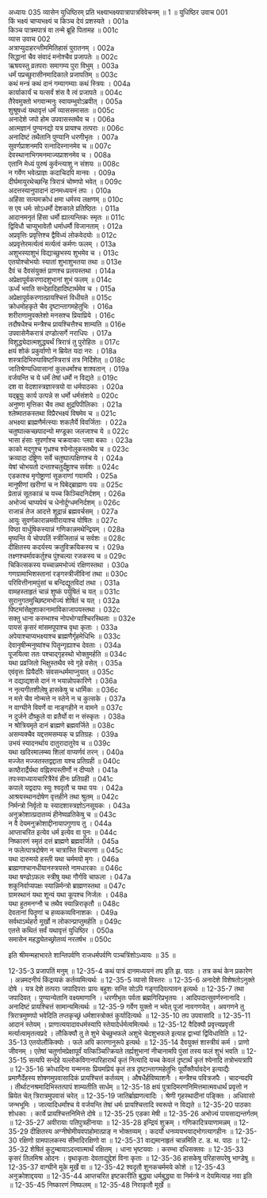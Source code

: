 अध्यायः 035
व्यासेन युधिष्ठिरम् प्रति भक्ष्याभक्ष्यपात्रापात्रविवेचनम् ॥ 1 ॥
युधिष्ठिर उवाच 	001  
किं भक्ष्यं चाप्यभक्ष्यं च किञ्च देयं प्रशस्यते ।	001a  
किञ्च पात्रमपात्रं वा तन्मे ब्रूहि पितामह ॥	001c  
व्यास उवाच 	002  
अत्राप्युदाहरन्तीममितिहासं पुरातनम् ।	002a  
सिद्धानां चैव संवादं मनोश्चैव प्रजापतेः ॥	002c  
ऋषयस्तु व्रतपराः समागम्य पुरा विभुम् ।	003a  
धर्मं पप्रच्छुरासीनमादिकाले प्रजापतिम् ॥	003c  
कथं मन्त्रं कथं दानं गम्यागम्याः कथं स्त्रियः ।	004a  
कार्याकार्यं च यत्सर्वं शंस वै त्वं प्रजापते ॥	004c  
तैरेवमुक्तो भगवान्मनुः स्वायम्भुवोऽब्रवीत् ।	005a  
शुश्रूषध्वं यथावृत्तं धर्मं व्याससमासतः ॥	005c  
अनादेशे जपो होम उपवासस्तथैव च ।	006a  
आत्मज्ञानं पुण्यनद्यो यत्र प्रायश्च तत्पराः ॥	006c  
अनादिष्टं तथैतानि पुण्यानि धरणीभृतः ।	007a  
सुवर्णप्राशनमपि रत्नादिस्नानमेव च ॥	007c  
देवस्थानाभिगमनमाज्यप्राशनमेव च ।	008a  
एतानि मेध्यं पुरुषं कुर्वन्त्याशु न संशयः ॥	008c  
न गर्वेण भवेत्प्राज्ञः कदाचिदपि मानवः ।	009a  
दीर्घमायुरथेच्छन्हि त्रिरात्रं चोष्णपो भवेत् ॥	009c  
अदत्तस्यानुपादानं दानमध्ययनं तपः ।	010a  
अहिंसा सत्यमक्रोधं क्षमा धर्मस्य लक्षणम् ॥	010c  
स एव धर्मः सोऽधर्मो देशकाले प्रतिष्ठितः ।	011a  
आदानमनृतं हिंसा धर्मो ह्यात्यन्तिकः स्मृतः ॥	011c  
द्विविधौ चाप्युभावेतौ धर्माधर्मौ विजानताम् ।	012a  
अप्रवृत्तिः प्रवृत्तिश्च द्वैविध्यं लोकवेदयोः ॥	012c  
अप्रवृत्तेरमर्त्यत्वं मर्त्यत्वं कर्मणः फलम् ।	013a  
अशुभस्याशुभं विद्याच्छुभस्य शुभमेव च ।	013c  
एतयोश्चोभयोः स्यातां शुभाशुभतया तथा ॥	013e  
दैवं च दैवसंयुक्तं प्राणश्च प्रलयस्तथा ।	014a  
अप्रेक्षापूर्वकरणादशुभानां शुभं फलम् ॥	014c  
ऊर्ध्वं भवति सन्देहादिहादिष्टार्थमेव च ।	015a  
अप्रेक्षापूर्वकरणात्प्रायश्चित्तं विधीयते ॥	015c  
क्रोधमोहकृते चैव दृष्टान्तागमहेतुभिः ।	016a  
शरीराणामुपक्लेशो मनसश्च प्रियाप्रिये ।	016c  
तदौषधैश्च मन्त्रैश्च प्रायश्चित्तैश्च शाम्यति ॥	016e  
उपवासेनैकरात्रं दण्डोत्सर्गे नराधिपः ।	017a  
विशुद्ध्येदात्मशुद्ध्यर्थं त्रिरात्रं तु पुरोहितः ॥	017c  
क्षयं शोकं प्रकुर्वाणो न म्रियेत यदा नरः ।	018a  
शस्त्रादिभिरुपाविष्टस्त्रिरात्रं तत्र निर्दिशेत् ॥	018c  
जातिश्रेण्यधिवासानां कुलधर्मांश्च शाश्वतान् ।	019a  
वर्जयन्ति च ये धर्मं तेषां धर्मो न विद्यते ॥	019c  
दश वा वेदशास्त्रज्ञास्त्रयो वा धर्मपाठकाः ।	020a  
यद्ब्रूयुः कार्य उत्पन्ने स धर्मो धर्मसंशये ॥	020c  
अनुष्णा मृत्तिका चैव तथा क्षुद्रपिपीलिकाः ।	021a  
श्लेष्मातकस्तथा विप्रैरभक्ष्यं विषमेव च ॥	021c  
अभक्ष्या ब्राह्मणैर्मत्स्याः शकलैर्ये विवर्जिताः ।	022a  
चतुष्पात्कच्छपादन्यो मण्डूका जलजाश्च ये ॥	022c  
भासा हंसाः सुपर्णाश्च चक्रवाकाः प्लवा बकाः ।	023a  
काको मद्गुश्च गृध्रश्च श्येनोलूकस्तथैव च ॥	023c  
क्रव्यादा दंष्ट्रिणः सर्वे चतुष्पात्पक्षिणश्च ये ।	024a  
येषां चोभयतो दन्ताश्चतुर्दंष्ट्राश्च सर्वशः ॥	024c  
एडकाश्च मृगोष्ट्राणां सूकराणां गवामपि ।	025a  
मानुषीणां खरीणां च न पिबेद्ब्राह्मणः पयः ॥	025c  
प्रेतान्नं सूतकान्नं च यच्च किञ्चिदनिर्दशम् ।	026a  
अभोज्यं चाप्यपेयं च धेनोर्दुग्धमनिर्दशम् ॥	026c  
राजान्नं तेज आदत्ते शूद्रान्नं ब्रह्मवर्चसम् ।	027a  
आयुः सुवर्णकारान्नमवीरायाश्च योषितः ॥	027c  
विष्ठा वार्धुषिकस्यान्नं गणिकान्नमथेन्द्रियम् ।	028a  
मृष्यन्ति ये चोपपतिं स्त्रीजितान्नं च सर्वशः ॥	028c  
दीक्षितस्य कदर्यस्य क्रतुविक्रयिकस्य च ।	029a  
तक्ष्णश्चर्मावकर्तुश्च पुंश्चल्या रजकस्य च ॥	029c  
चिकित्सकस्य यच्चान्नमभोज्यं रक्षिणस्तथा ।	030a  
गणग्रामाभिशस्तानां रङ्गस्त्रीजीविनां तथा ॥	030c  
परिवित्तीनामपुंसां च बन्दिद्यूतविदां तथा ।	031a  
वामहस्ताहृतं चान्नं शुष्कं पर्युषितं च यत् ॥	031c  
सुरानुगतमुच्छिष्टमभोज्यं शेषितं च यत् ।	032a  
पिष्टमांसेक्षुशाकानामाविकाजापयस्तथा ।	032c  
सक्तु धाना करम्भाश्च नोपभोग्याश्चिरस्थिताः ॥	032e  
पायसं कृसरं मांसमपूपाश्च वृथा कृताः ।	033a  
अपेयाश्चाप्यभक्ष्याश्च ब्राह्मणैर्गृहमेधिभिः ॥	033c  
देवानृषीन्मनुष्यांश्च पितॄन्गृह्याश्च देवताः ।	034a  
पूजयित्वा ततः पश्चाद्गृहस्थो भोक्तुमर्हति ॥	034c  
यथा प्रव्रजितो भिक्षुस्तथैव स्वे गृहे वसेत् ।	035a  
एवंवृत्तः प्रियैर्दारैः संवसन्धर्ममाप्नुयात् ॥	035c  
न दद्याद्यशसे दानं न भयान्नोपकारिणे ।	036a  
न नृत्यगीतशीलेषु हासकेषु च धार्मिकः ॥	036c  
न मत्ते चैव नोन्मत्ते न स्तेने न च कुत्सके ।	037a  
न वाग्घीने विवर्णे वा नाङ्गहीने न वामने ॥	037c  
न दुर्जने दौष्कुले वा व्रतैर्यो वा न संस्कृतः ।	038a  
न श्रोत्रियमृते दानं ब्राह्मणे ब्रह्मवर्जिते ॥	038c  
असम्यक्चैव यद्दत्तमसम्यक् च प्रतिग्रहः ।	039a  
उभयं स्यादनर्थाय दातुरादातुरेव च ॥	039c  
यथा खदिरमालम्ब्य शिलां वाप्यर्णवं तरन् ।	040a  
मज्जेत मज्जतस्तद्वद्दाता यश्च प्रतिग्रही ॥	040c  
काष्ठैरार्द्रैर्यथा वह्निरुपस्तीर्णो न दीप्यते ।	041a  
तपःस्वाध्यायचारित्रैरेवं हीनः प्रतिग्रही ॥	041c  
कपाले यद्वदापः स्युः श्वदृतौ च यथा पयः ।	042a  
आश्रयस्थानदोषेण वृत्तहीने तथा श्रुतम् ॥	042c  
निर्मन्त्रो निर्वृतो यः स्यादशास्त्रज्ञोऽनसूयकः ।	043a  
अनुक्रोशात्प्रदातव्यं हीनेष्वव्रतिकेषु च ॥	043c  
न वै देयमनुक्रोशाद्दीनायापगुणाय तु ।	044a  
आप्ताचरित इत्येव धर्म इत्येव वा पुनः ॥	044c  
निष्कारणं स्मृतं दत्तं ब्राह्मणे ब्रह्मवर्जिते ।	045a  
न फलेत्पात्रदोषेण न चात्रास्ति विचारणा ॥	045c  
यथा दारुमयो हस्ती यथा चर्ममयो मृगः ।	046a  
ब्राह्मणश्चानधीयानस्त्रयस्ते नामधारकाः ॥	046c  
यथा षण्ढोऽफलः स्त्रीषु यथा गौर्गवि चाफला ।	047a  
शकुनिर्वाप्यपक्षः स्यान्निर्मन्त्रो ब्राह्मणस्तथा ॥	047c  
ग्रामस्थानं यथा शून्यं यथा कूपश्च निर्जलः ।	048a  
यथा हुतमनग्नौ च तथैव स्यान्निराकृतौ ॥	048c  
देवतानां पितॄणां च हव्यकव्यविनाशकः ।	049a  
सर्वथाऽर्थहरो मूर्खो न लोकान्प्राप्तुमर्हति ॥	049c  
एतत्ते कथितं सर्वं यथावृत्तं युधिष्ठिर ।	050a  
समासेन महद्ध्येतच्छ्रोतव्यं नरतर्षभ ॥ 	050c  

इति श्रीमन्महाभारते शान्तिपर्वणि राजधर्मपर्वणि पञ्चत्रिंशोऽध्यायः ॥ 35 ॥

12-35-3 प्रजापतिं मनुम् ॥ 12-35-4 कथं पात्रं दानमध्ययनं तप इति झ. पाठः । तत्र कथं केन प्रकारेण । अन्नमदनीयं किंद्रव्यकं कर्तव्यमित्यर्थः ॥ 12-35-5 व्यासो विस्तरः ॥ 12-35-6 अनादेशे विशेषतोऽनुक्ते दोषे । यत्र देशे तत्पराः जपादिपराः प्रायः बहुशः सन्ति सोऽपि गङ्गादिवत्पावन इत्यर्थः ॥ 12-35-7 तथा जपादिवत् । पुण्यान्येतानि वक्ष्यमाणानि । धरणीभृतः पर्वता ब्रह्मगिरिप्रभृतयः । आदिपदात्सुवर्णस्नानादि । अनादिष्टं प्रायश्चित्तं सामान्यमित्यर्थः ॥ 12-35-9 गर्वेण युक्तो न भवेत् पूजां नावगणयेत् । अवगणने तु त्रिरात्रमुष्णपो भवेदिति तप्तकृच्छ्रं धर्मशास्त्रोक्तं कुर्यादित्यर्थः ॥ 12-35-10 तप उपवासादि ॥ 12-35-11 आदानं स्तेयम् । प्राणात्ययादावधर्मस्यापि स्तेयादेर्धर्मत्वमित्यर्थः ॥ 12-35-12 वैदिक्यौ प्रवृत्त्यप्रवृत्ती मर्त्यात्वामृतत्वप्रदे । लौकिक्यौ तु ते शुभे चेच्छुभफले अशुभे चेदशुभफले इत्याह द्वाभ्यां द्विविधाविति ॥ 12-35-13 एतयोर्लौकिक्योः । फले अपि कारणानुरूपे इत्यर्थः ॥ 12-35-14 दैवयुक्तं शास्त्रीयं कर्म । प्राणो जीवनम् । एतेषां चतुर्णामप्रेक्षापूर्वं यत्किञ्चित्क्रियते तर्ह्यशुभानां नीचानामपि पुंसां तस्य फलं शुभं भवति ॥ 12-35-15 सत्यपि सन्देहे यल्लोकविगानपरिहारार्थं कृतं नित्यादि यच्च केवलं दृष्टार्थं कृतं श्येनादि तत्रोभयत्रापि ॥ 12-35-16 क्रोधादिना यन्मनसः प्रियमप्रियं कृतं तत्र दृष्टान्तागमहेतुभिः पूर्वोक्तैर्यावदेन इत्याद्यैः प्रमाणैर्देहस्य शोषणमुपवासादिकं प्रायश्चित्तं कर्तव्यम् । औषधैर्हविष्याशनैः । मन्त्रैश्च पवित्रजपैः । चादन्यदपि । तीर्थाटनश्रमादिभिस्तत्पापं शाम्यतीति सार्धम् ॥ 12-35-18 क्षयं पुत्रादिमरणनिमित्तमात्मवधार्थं प्रवृत्तो न म्रियेत चेत् त्रिरात्रमुपवासं चरेत् ॥ 12-35-19 जातिर्ब्राह्मणत्वादिः । श्रेणी गृहस्थादीनां पङ्क्तिः । अधिवासो जन्भभूमिः । जात्यादिधर्मांश्च ये वर्जयन्ति तेषां धर्मः प्रायश्चित्तादि स्वरूपो न विद्यते ॥ 12-35-20 पाठकाः शोधकाः । कार्ये प्रायश्चित्तनिमित्ते दोषे ॥ 12-35-25 एडका मेषी ॥ 12-35-26 अभोज्यं पायसाद्यन्तर्गतम् ॥ 12-35-27 अवीरायाः पतिपुत्रहीनायाः ॥ 12-35-28 इन्द्रियं शुक्रम् । गणिकादित्रयाणामन्नम् ॥ 12-35-29 दीक्षितस्य अग्नीषोमीयवपाहोमात्प्राङ् न भोक्तव्यम् । कदर्यो धनव्ययभयाद्भोगत्यागहीनः ॥ 12-35-30 रक्षिणो ग्रामपालकस्य सीमादिरक्षिणो वा ॥ 12-35-31 वाद्यमानाहृतं चान्नमिति ट. ड. थ. पाठः ॥ 12-35-32 शेषितं कुटुम्बायाऽदत्त्वात्मार्थं रक्षितम् । धाना भृष्टयवाः । करम्भा दधिसक्तवः ॥ 12-35-33 कृसरं तिलमिश्र ओदनः । वृथाकृताः देवताद्युद्देशं विना कृताः ॥ 12-35-36 हासकेषु परिहासपरेषु भाण्डेषु ॥ 12-35-37 वाग्घीने मूके मूर्खे वा ॥ 12-35-42 श्वदृतौ शुनकचर्ममये कोशे ॥ 12-35-43 अनुक्रोशाद्दयया ॥ 12-35-44 आप्तचरित इष्टकारीति बुद्ध्या धर्मबुद्ध्या वा निर्मन्त्रे न देयमित्याह नवा इति ॥ 12-35-45 निष्कारणं निष्फलम् ॥ 12-35-48 निराकृतौ मूर्खे ॥
